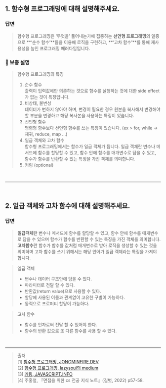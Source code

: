 ## 1. 함수형 프로그래밍에 대해 설명해주세요.

### 답변

> 함수형 프로그래밍은 ‘무엇을’ 풀어내는가에 집중하는 **선언형 프로그래밍**의 일종으로 **‘순수 함수’**들을 이용해 로직을 구현하고, **‘고차 함수’**를 통해 재사용성을 높인 프로그래밍 패러다임입니다.<br>
### 🥕 보충 설명
> 함수형 프로그래밍의 특징
> 1) 순수 함수 <br>
출력이 입력값에만 의존하는 것으로 함수를 실행하는 것에 대한 side effect가 없는 것이 특징입니다.
> 2) 비상태, 불변성 <br>
데이터가 변하지 않아야 하며, 변경이 필요한 경우 원본을 복사해서 변경해야 할 부분을 변경하고 해당 복사본을 사용하는 특징이 있습니다.
> 3) 선언형 함수 <br>
명령형 함수보다 선언형 함수를 쓰는 특징이 있습니다. (ex > for, while → 재귀, reduce, map …)
> 4) 일급 객체와 고차 함수 <br>
함수형 프로그래밍에서는 함수가 일급 객체가 됩니다. 
일급 객체란 변수나 메서드에 함수를 할당할 수 있고, 함수 안에 함수를 매개변수로 담을 수 있고, 함수가 함수를 반환할 수 있는 특징을 가진 객체를 의미합니다.
> 5) 커링 (optional) <br>

<br>

----

<br>

## 2. 일급 객체와 고차 함수에 대해 설명해주세요.

### 답변
> **일급객체**란 변수나 메서드에 함수를 할당할 수 있고, 함수 안에 함수를 매개변수로 담을 수 있으며 함수가 함수를 반환할 수 있는 특징을 가진 객체를 의미합니다. <br>
**고차함수**란 함수가 함수를 값처럼 매개변수로 받아 로직을 생성할 수 있는 것을 의미하며 고차 함수를 쓰기 위해서는 해당 언어가 일급 객체라는 특징을 가져야 합니다.

> 일급 객체
>
> - 변수나 데이터 구조안에 담을 수 있다.
> - 파라미터로 전달 할 수 있다.
> - 반환값(return value)으로 사용할 수 있다.
> - 할당에 사용된 이름과 관계없이 고유한 구별이 가능하다.
> - 동적으로 프로퍼티 할당이 가능하다.

> 고차 함수
> - 함수를 인자로써 전달 할 수 있어야 한다.
> - 함수의 반환 값으로 또 다른 함수를 사용 할 수 있다.

<br>

-------

> 출처 <br>
[1] [함수형 프로그래밍, JONGMINFIRE.DEV](https://jongminfire.dev/%ED%95%A8%EC%88%98%ED%98%95-%ED%94%84%EB%A1%9C%EA%B7%B8%EB%9E%98%EB%B0%8D%EC%9D%B4%EB%9E%80) <br>
[2] [함수형 프로그래밍, lazysoul의 medium](https://medium.com/@lazysoul/%ED%95%A8%EC%88%98%ED%98%95-%ED%94%84%EB%A1%9C%EA%B7%B8%EB%9E%98%EB%B0%8D%EC%9D%B4%EB%9E%80-d881230f2a5e) <br>
[3] [커링, JAVASCRIPT.INFO](https://ko.javascript.info/currying-partials#ref-1720) <br>
[4] 주홍철, 『면접을 위한 cs 전공 지식 노트』(길벗, 2022) p57-58. 